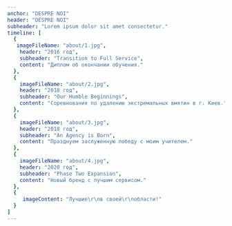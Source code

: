 ```yaml
---
anchor: "DESPRE NOI"
header: "DESPRE NOI"
subheader: "Lorem ipsum dolor sit amet consectetur."
timeline: [
  {
   imageFileName: "about/1.jpg",
    header: "2016 год",
    subheader: "Transition to Full Service",
    content: "Диплом об окончании обучения."
  },
  {
    imageFileName: "about/2.jpg",
    header: "2018 год",
    subheader: "Our Humble Beginnings",
    content: "Соревнования по удалению экстремальных вмятин в г. Киев."
  },
  {
    imageFileName: "about/3.jpg",
    header: "2018 год",
    subheader: "An Agency is Born",
    content: "Празднуем заслуженную победу с моим учителем."
  },
  {
    imageFileName: "about/4.jpg",
    header: "2020 год",
    subheader: "Phase Two Expansion",
    content: "Новый бренд с лучшим сервисом."
  },
  {
     imageContent: "Лучшие\r\nв своей\r\nобласти!"
  }
]
---
```

